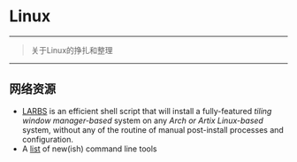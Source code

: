# Linux

---

> 关于Linux的挣扎和整理

---


## 网络资源

- [LARBS](https://larbs.xyz/)
 is an efficient shell script that will install 
 a fully-featured *tiling window manager-based* system 
 on any *Arch or Artix Linux-based* system, without any 
 of the routine of manual post-install processes and configuration.
- A [list](https://jvns.ca/blog/2022/04/12/a-list-of-new-ish--command-line-tools/) of new(ish) command line tools
